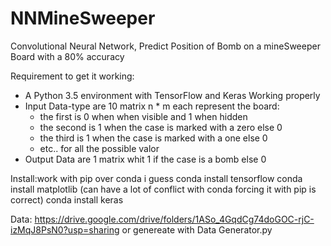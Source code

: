 # NNMineSweeper
Convolutional Neural Network, Predict Position of Bomb on a mineSweeper Board with a 80% accuracy 

Requirement to get it working:
- A Python 3.5 environment with TensorFlow and Keras Working properly
- Input Data-type are 10 matrix n * m each represent the board:
  - the first is 0 when when visible and 1 when hidden
  - the second is 1 when the case is marked with a zero else 0 
  - the third is 1 when the case is marked with a one else 0  
  - etc.. for all the possible valor
- Output Data are 1 matrix whit 1 if the case is a bomb else 0 


Install:work with pip over conda i guess
conda install tensorflow
conda install matplotlib (can have a lot of conflict with conda forcing it with pip is correct)
conda install keras

Data:
https://drive.google.com/drive/folders/1ASo_4GqdCg74doGOC-rjC-izMqJ8PsN0?usp=sharing
or genereate with Data Generator.py